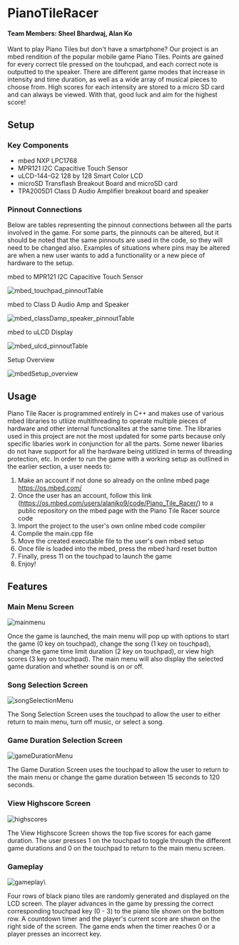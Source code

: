 # PianoTileRacer

#### Team Members: Sheel Bhardwaj, Alan Ko

Want to play Piano Tiles but don't have a smartphone? Our project is an mbed rendition of the popular mobile game Piano Tiles. Points are gained for every correct tile pressed on the touhcpad, and each correct note is outputted to the speaker. There are different game modes that increase in intensity and time duration, as well as a wide array of musical pieces to choose from. High scores for each intensity are stored to a micro SD card and can always be viewed. With that, good luck and aim for the highest score!

## Setup

### Key Components
- mbed NXP LPC1768
- MPR121 I2C Capacitive Touch Sensor
- uLCD-144-G2 128 by 128 Smart Color LCD
- microSD Transflash Breakout Board and microSD card
- TPA2005D1 Class D Audio Amplifier breakout board and speaker

### Pinnout Connections
Below are tables representing the pinnout connections between all the parts involved in the game. For some parts, the pinnouts can be altered, but it should be noted that the same pinnouts are used in the code, so they will need to be changed also. Examples of situations where pins may be altered are when a new user wants to add a functionality or a new piece of hardware to the setup.

mbed to MPR121 I2C Capacitive Touch Sensor

![mbed_touchpad_pinnoutTable](https://user-images.githubusercontent.com/57376146/117066187-6e749b00-acf6-11eb-8f09-6559eb02f05b.png)

mbed to Class D Audio Amp and Speaker

![mbed_classDamp_speaker_pinnoutTable](https://user-images.githubusercontent.com/57376146/117066308-9532d180-acf6-11eb-8163-fb497741c6b9.png)

mbed to uLCD Display

![mbed_ulcd_pinnoutTable](https://user-images.githubusercontent.com/57376146/117066345-9ebc3980-acf6-11eb-9bea-c95c548b216a.png)

Setup Overview

![mbedSetup_overview](https://user-images.githubusercontent.com/57376146/117066604-efcc2d80-acf6-11eb-9544-116750e759bc.jpg)


## Usage
Piano Tile Racer is programmed entirely in C++ and makes use of various mbed libraries to utliize multithreading to operate multiple pieces of hardware and other internal functionalites at the same time. The libraries used in this project are not the most updated for some parts because only specific libaries work in conjunction for all the parts. Some newer libaries do not have support for all the hardware being utitlized in terms of threading protection, etc. In order to run the game with a working setup as outlined in the earlier section, a user needs to:

1. Make an account if not done so already on the online mbed page https://os.mbed.com/
2. Once the user has an account, follow this link (https://os.mbed.com/users/alanjko9/code/Piano_Tile_Racer/) to a public repository on the mbed page with the Piano Tile Racer source code
3. Import the project to the user's own online mbed code compiler
4. Compile the main.cpp file
5. Move the created executable file to the user's own mbed setup
6. Once file is loaded into the mbed, press the mbed hard reset button
7. Finally, press 11 on the touchpad to launch the game
8. Enjoy!

## Features

### Main Menu Screen
![mainmenu](https://user-images.githubusercontent.com/57376146/117071272-e2b23d00-acfc-11eb-8de3-926d9607d2bf.jpg)

Once the game is launched, the main menu will pop up with options to start the game (0 key on touchpad), change the song (1 key on touchpad), change the game time limit duration (2 key on touchpad), or view high scores (3 key on touchpad). The main menu will also display the selected game duration and whether sound is on or off.

### Song Selection Screen
![songSelectionMenu](https://user-images.githubusercontent.com/57376146/117071313-f362b300-acfc-11eb-8455-b5ee6da30fa4.jpg)

The Song Selection Screen uses the touchpad to allow the user to either return to main menu, turn off music, or select a song.

### Game Duration Selection Screen
![gameDurationMenu](https://user-images.githubusercontent.com/57376146/117071516-36bd2180-acfd-11eb-9720-87b74b495f95.jpg)

The Game Duration Screen uses the touchpad to allow the user to return to the main menu or change the game duration between 15 seconds to 120 seconds.

### View Highscore Screen
![highscores](https://user-images.githubusercontent.com/57376146/117071665-610edf00-acfd-11eb-8113-6d96018e4d67.jpg)

The View Highscore Screen shows the top five scores for each game duration. The user presses 1 on the touchpad to toggle through the different game durations and 0 on the touchpad to return to the main menu screen.

### Gameplay
![gameplay](https://user-images.githubusercontent.com/57376146/117071915-b8ad4a80-acfd-11eb-8cbc-566d4b194188.jpg)\

Four rows of black piano tiles are randomly generated and displayed on the LCD screen. The player advances in the game by pressing the correct corresponding touchpad key (0 - 3) to the piano tile shown on the bottom row. A countdown timer and the player's current score are shwon on the right side of the screen. The game ends when the timer reaches 0 or a player presses an incorrect key. 







